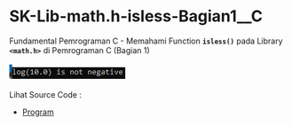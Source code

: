 # SK-Lib-math.h-isless-Bagian1__C
Fundamental Pemrograman C - Memahami Function <code><b>isless()</b></code> pada Library <code><b>&lt;math.h></b></code> di Pemrograman C (Bagian 1)<br><br>
<img src="https://github.com/RizkyKhapidsyah/SK-Lib-math.h-isless-Bagian1__C/blob/master/SK-Lib-math.h-isless-Bagian1__C/result/001.PNG"><br><br>
Lihat Source Code : <br>
- <a href="https://github.com/RizkyKhapidsyah/SK-Lib-math.h-isless-Bagian1__C/blob/master/SK-Lib-math.h-isless-Bagian1__C/Source.c">Program</a>
